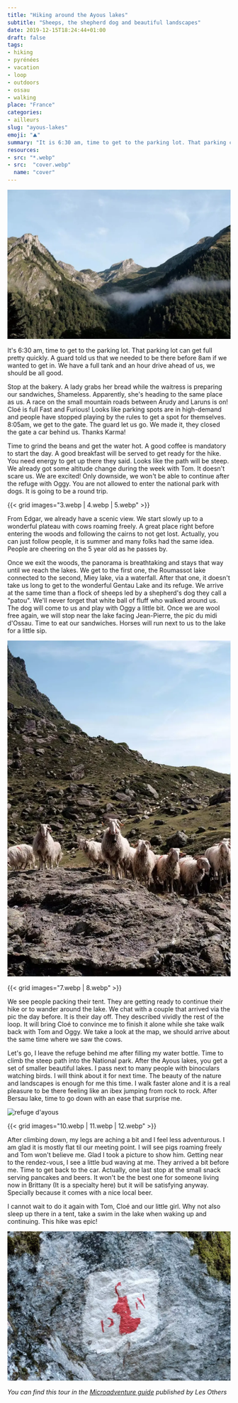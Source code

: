 ```yaml
---
title: "Hiking around the Ayous lakes"
subtitle: "Sheeps, the shepherd dog and beautiful landscapes"
date: 2019-12-15T18:24:44+01:00
draft: false
tags:
- hiking
- pyrénées
- vacation
- loop
- outdoors
- ossau
- walking
place: "France"
categories:
- ailleurs
slug: "ayous-lakes"
emoji: "⛰"
summary: "It is 6:30 am, time to get to the parking lot. That parking can get full pretty quickly. A guard told us that we needed to be there before 8am if we wanted to get in. We have a full tank and an hour of drive, we should be all good."
resources:
- src: "*.webp"
- src:  "cover.webp"
  name: "cover"
---
```


![vue du parking](1.webp)

It's 6:30 am, time to get to the parking lot. That parking lot can get full pretty quickly. A guard told us that we needed to be there before 8am if we wanted to get in. We have a full tank and an hour drive ahead of us, we should be all good.

Stop at the bakery. A lady grabs her bread while the waitress is preparing our sandwiches, Shameless. Apparently, she's heading to the same place as us. A race on the small mountain roads between Arudy and Laruns is on! Cloé is full Fast and Furious! Looks like parking spots are in high-demand and people have stopped playing by the rules to get a spot for themselves. 8:05am, we get to the gate. The guard let us go. We made it, they closed the gate a car behind us. Thanks Karma!

Time to grind the beans and get the water hot. A good coffee is mandatory to start the day. A good breakfast will be served to get ready for the hike. You need energy to get up there they said. Looks like the path will be steep. We already got some altitude change during the week with Tom. It doesn't scare us. We are excited! Only downside, we won't be able to continue after the refuge with Oggy. You are not allowed to enter the national park with dogs. It is going to be a round trip.

{{< grid images="3.webp | 4.webp | 5.webp" >}}

From Edgar, we already have a scenic view. We start slowly up to a wonderful plateau with cows roaming freely. A great place right before entering the woods and following the cairns to not get lost. Actually, you can just follow people, it is summer and many folks had the same idea. People are cheering on the 5 year old as he passes by.

Once we exit the woods, the panorama is breathtaking and stays that way until we reach the lakes. We get to the first one, the Roumassot lake connected to the second, Miey lake, via a waterfall. After that one, it doesn't take us long to get to the wonderful Gentau Lake and its refuge. We arrive at the same time than a flock of sheeps led by a shepherd's dog they call a "patou". We'll never forget that white ball of fluff who walked around us. The dog will come to us and play with Oggy a little bit. Once we are wool free again, we will stop near the lake facing Jean-Pierre, the pic du midi d'Ossau. Time to eat our sandwiches. Horses will run next to us to the lake for a little sip.

![6.webp](6.webp)

{{< grid images="7.webp | 8.webp" >}}


We see people packing their tent. They are getting ready to continue their hike or to wander around the lake. We chat with a couple that arrived via the pic the day before. It is their day off. They described vividly the rest of the loop. It will bring Cloé to convince me to finish it alone while she take walk back with Tom and Oggy. We take a look at the map, we should arrive about the same time where we saw the cows.

Let's go, I leave the refuge behind me after filling my water bottle. Time to climb the steep path into the National park. After the Ayous lakes, you get a set of smaller beautiful lakes. I pass next to many people with binoculars watching birds. I will think about it for next time. The beauty of the nature and landscapes is enough for me this time. I walk faster alone and it is a real pleasure to be there feeling like an ibex jumping from rock to rock. After Bersau lake, time to go down with an ease that surprise me.


![refuge d'ayous](cover)

{{< grid images="10.webp | 11.webp | 12.webp" >}}

After climbing down, my legs are aching a bit and I feel less adventurous. I am glad it is mostly flat til our meeting point. I will see pigs roaming freely and Tom won't believe me. Glad I took a picture to show him. Getting near to the rendez-vous, I see a little bud waving at me. They arrived a bit before me. Time to get back to the car. Actually, one last stop at the small snack serving pancakes and beers. It won't be the best one for someone living now in Brittany (It is a specialty here) but it will be satisfying anyway. Specially because it comes with a nice local beer.

I cannot wait to do it again with Tom, Cloé and our little girl. Why not also sleep up there in a tent, take a swim in the lake when waking up and continuing. This hike was epic!

![symbole du parc](2.webp)

*You can find this tour in the [Microadventure guide](https://www.lesothers.com/guide-microaventure-france) published by Les Others*
